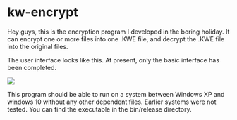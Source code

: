 # kw-encrypt

Hey guys, this is the encryption program I developed in the boring holiday. It can encrypt one or more files into one .KWE file, and decrypt the .KWE file into the original files.

The user interface looks like this. At present, only the basic interface has been completed.



![](https://github.com/Kwansy98/kw-encrypt/blob/master/kwe.PNG)



This program should be able to run on a system between Windows XP and windows 10 without any other dependent files. Earlier systems were not tested. You can find the executable in the bin/release directory.